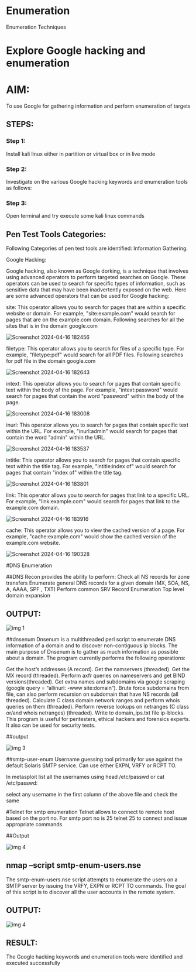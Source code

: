 # Enumeration
Enumeration Techniques

# Explore Google hacking and enumeration 

# AIM:

To use Google for gathering information and perform enumeration of targets

## STEPS:

### Step 1:

Install kali linux either in partition or virtual box or in live mode

### Step 2:

Investigate on the various Google hacking keywords and enumeration tools as follows:


### Step 3:
Open terminal and try execute some kali linux commands

## Pen Test Tools Categories:  

Following Categories of pen test tools are identified:
Information Gathering.

Google Hacking:

Google hacking, also known as Google dorking, is a technique that involves using advanced operators to perform targeted searches on Google. These operators can be used to search for specific types of information, such as sensitive data that may have been inadvertently exposed on the web. Here are some advanced operators that can be used for Google hacking:

site: This operator allows you to search for pages that are within a specific website or domain. For example, "site:example.com" would search for pages that are on the example.com domain.
Following searches for all the sites that is in the domain google.com

![Screenshot 2024-04-16 182456](https://github.com/Lakshmipriya2005/Enumeration/assets/115525361/a0eff083-9691-4fde-b6c3-90e652e7b459)


filetype: This operator allows you to search for files of a specific type. For example, "filetype:pdf" would search for all PDF files.
Following searches for pdf file in the domain google.com

![Screenshot 2024-04-16 182643](https://github.com/Lakshmipriya2005/Enumeration/assets/115525361/b0d15ff3-b6e0-485b-b967-1c93909aea82)



intext: This operator allows you to search for pages that contain specific text within the body of the page. For example, "intext:password" would search for pages that contain the word "password" within the body of the page.

![Screenshot 2024-04-16 183008](https://github.com/Lakshmipriya2005/Enumeration/assets/115525361/ecc999f7-1b8a-4aa0-9a82-d067cd5c2123)



inurl: This operator allows you to search for pages that contain specific text within the URL. For example, "inurl:admin" would search for pages that contain the word "admin" within the URL.

![Screenshot 2024-04-16 183537](https://github.com/Lakshmipriya2005/Enumeration/assets/115525361/b0f8ea5f-ebe2-4b29-b7f9-8c8c96f56aea)


intitle: This operator allows you to search for pages that contain specific text within the title tag. For example, "intitle:index of" would search for pages that contain "index of" within the title tag.

![Screenshot 2024-04-16 183801](https://github.com/Lakshmipriya2005/Enumeration/assets/115525361/1f3a45e9-92ab-4c33-a793-cf210b65a3f5)


link: This operator allows you to search for pages that link to a specific URL. For example, "link:example.com" would search for pages that link to the example.com domain.

![Screenshot 2024-04-16 183916](https://github.com/Lakshmipriya2005/Enumeration/assets/115525361/ea6bd286-72e3-43eb-8d67-4f14108f54e1)


cache: This operator allows you to view the cached version of a page. For example, "cache:example.com" would show the cached version of the example.com website.

![Screenshot 2024-04-16 190328](https://github.com/Lakshmipriya2005/Enumeration/assets/115525361/7e6c530a-e1ed-473f-bc51-128eb72a034e)


 
#DNS Enumeration


##DNS Recon
provides the ability to perform:
Check all NS records for zone transfers
Enumerate general DNS records for a given domain (MX, SOA, NS, A, AAAA, SPF , TXT)
Perform common SRV Record Enumeration
Top level domain expansion
## OUTPUT:


![img 1](https://github.com/Lakshmipriya2005/Enumeration/assets/115525361/51311995-da55-4458-9a5b-81fa7f46e76c)





##dnsenum
Dnsenum is a multithreaded perl script to enumerate DNS information of a domain and to discover non-contiguous ip blocks. The main purpose of Dnsenum is to gather as much information as possible about a domain. The program currently performs the following operations:

Get the host’s addresses (A record).
Get the namservers (threaded).
Get the MX record (threaded).
Perform axfr queries on nameservers and get BIND versions(threaded).
Get extra names and subdomains via google scraping (google query = “allinurl: -www site:domain”).
Brute force subdomains from file, can also perform recursion on subdomain that have NS records (all threaded).
Calculate C class domain network ranges and perform whois queries on them (threaded).
Perform reverse lookups on netranges (C class or/and whois netranges) (threaded).
Write to domain_ips.txt file ip-blocks.
This program is useful for pentesters, ethical hackers and forensics experts. It also can be used for security tests.

##output

![img 3](https://github.com/Lakshmipriya2005/Enumeration/assets/115525361/d7e6b77a-332e-4236-9a3a-297ca88e539d)



##smtp-user-enum
Username guessing tool primarily for use against the default Solaris SMTP service. Can use either EXPN, VRFY or RCPT TO.


In metasploit list all the usernames using head /etc/passwd or cat /etc/passwd:

select any username in the first column of the above file and check the same


#Telnet for smtp enumeration
Telnet allows to connect to remote host based on the port no. For smtp port no is 25
telnet <host address> 25 to connect
and issue appropriate commands
  
 ##Output

 ![img 4](https://github.com/Lakshmipriya2005/Enumeration/assets/115525361/3b842162-4bf6-45cc-9721-59b95139576f)

  
  

## nmap –script smtp-enum-users.nse <hostname>

The smtp-enum-users.nse script attempts to enumerate the users on a SMTP server by issuing the VRFY, EXPN or RCPT TO commands. The goal of this script is to discover all the user accounts in the remote system.


## OUTPUT:

![img 4](https://github.com/Lakshmipriya2005/Enumeration/assets/115525361/f662ce4e-0093-46a8-ad1b-4cb3ddfacbad)



## RESULT:
The Google hacking keywords and enumeration tools were identified and executed successfully

